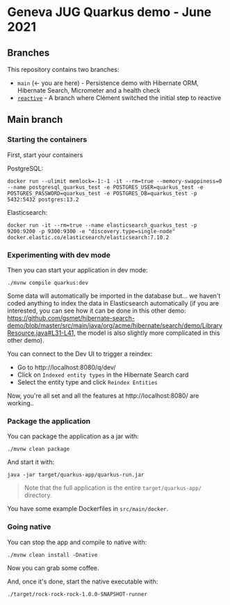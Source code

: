 # Geneva JUG Quarkus demo - June 2021

## Branches

This repository contains two branches:

- `main` (<- you are here) - Persistence demo with Hibernate ORM, Hibernate Search, Micrometer and a health check
- [`reactive`](https://github.com/gsmet/geneva-jug/tree/reactive) - A branch where Clément switched the initial step to reactive

## Main branch

### Starting the containers

First, start your containers

PostgreSQL:

```
docker run --ulimit memlock=-1:-1 -it --rm=true --memory-swappiness=0 --name postgresql_quarkus_test -e POSTGRES_USER=quarkus_test -e POSTGRES_PASSWORD=quarkus_test -e POSTGRES_DB=quarkus_test -p 5432:5432 postgres:13.2
```

Elasticsearch:

```
docker run -it --rm=true --name elasticsearch_quarkus_test -p 9200:9200 -p 9300:9300 -e "discovery.type=single-node" docker.elastic.co/elasticsearch/elasticsearch:7.10.2
```

### Experimenting with dev mode

Then you can start your application in dev mode:

```shell script
./mvnw compile quarkus:dev
```

Some data will automatically be imported in the database but... we haven't coded anything to index the data in Elasticsearch automatically
(if you are interested, you can see how it can be done in this other demo: https://github.com/gsmet/hibernate-search-demo/blob/master/src/main/java/org/acme/hibernate/search/demo/LibraryResource.java#L31-L41, the model is also slightly more complicated in this other demo).

You can connect to the Dev UI to trigger a reindex:

- Go to http://localhost:8080/q/dev/
- Click on `Indexed entity types` in the Hibernate Search card
- Select the entity type and click `Reindex Entities`

Now, you're all set and all the features at http://localhost:8080/ are working..

### Package the application

You can package the application as a jar with:

```shell script
./mvnw clean package
```

And start it with:

```shell script
java -jar target/quarkus-app/quarkus-run.jar
```

> Note that the full application is the entire `target/quarkus-app/` directory.

You have some example Dockerfiles in `src/main/docker`.

### Going native

You can stop the app and compile to native with:

```shell script
./mvnw clean install -Dnative
```

Now you can grab some coffee.

And, once it's done, start the native executable with:

```shell script
./target/rock-rock-rock-1.0.0-SNAPSHOT-runner
```
